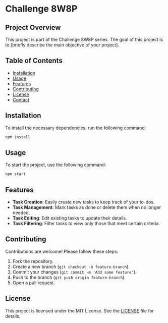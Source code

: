 # Challenge 8W8P

## Project Overview

This project is part of the Challenge 8W8P series. The goal of this project is to [briefly describe the main objective of your project].

## Table of Contents

- [Installation](#installation)
- [Usage](#usage)
- [Features](#features)
- [Contributing](#contributing)
- [License](#license)
- [Contact](#contact)

## Installation

To install the necessary dependencies, run the following command:

```bash
npm install
```

## Usage

To start the project, use the following command:

```bash
npm start
```

## Features

- **Task Creation**: Easily create new tasks to keep track of your to-dos.
- **Task Management**: Mark tasks as done or delete them when no longer needed.
- **Task Editing**: Edit existing tasks to update their details.
- **Task Filtering**: Filter tasks to view only those that meet certain criteria.

## Contributing

Contributions are welcome! Please follow these steps:

1. Fork the repository.
2. Create a new branch (`git checkout -b feature-branch`).
3. Commit your changes (`git commit -m 'Add some feature'`).
4. Push to the branch (`git push origin feature-branch`).
5. Open a pull request.

## License

This project is licensed under the MIT License. See the [LICENSE](LICENSE) file for details.



